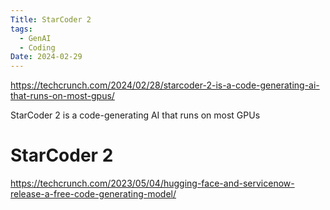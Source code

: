 ```yaml
---
Title: StarCoder 2
tags:
  - GenAI
  - Coding
Date: 2024-02-29
---
```

https://techcrunch.com/2024/02/28/starcoder-2-is-a-code-generating-ai-that-runs-on-most-gpus/

StarCoder 2 is a code-generating AI that runs on most GPUs
# StarCoder 2

https://techcrunch.com/2023/05/04/hugging-face-and-servicenow-release-a-free-code-generating-model/

